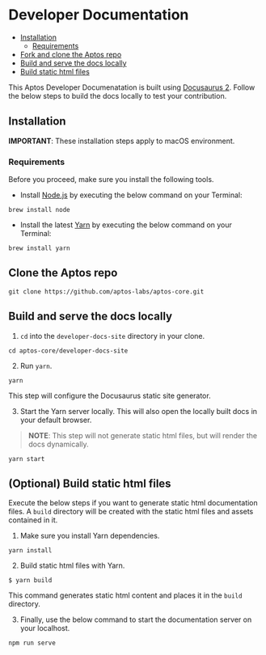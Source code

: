 # Developer Documentation

- [Installation](#installation)
  - [Requirements](#requirements)
- [Fork and clone the Aptos repo](#fork-and-clone-the-aptos-repo)
- [Build and serve the docs locally](#build-and-serve-the-docs-locally)
- [Build static html files](#build-static-html-files)

This Aptos Developer Documenatation is built using [Docusaurus 2](https://docusaurus.io/). Follow the below steps to build the docs locally to test your contribution.

## Installation

**IMPORTANT**: These installation steps apply to macOS environment.

### Requirements

Before you proceed, make sure you install the following tools.

- Install [Node.js](https://nodejs.org/en/download/) by executing the below command on your Terminal:

```
brew install node
```

- Install the latest [Yarn](https://classic.yarnpkg.com/lang/en/docs/install/#mac-stable) by executing the below command on your Terminal:

```
brew install yarn
```

## Clone the Aptos repo

```
git clone https://github.com/aptos-labs/aptos-core.git

```

## Build and serve the docs locally

1. `cd` into the `developer-docs-site` directory in your clone.

```
cd aptos-core/developer-docs-site
```

2. Run `yarn`.

```
yarn
```

This step will configure the Docusaurus static site generator.

3. Start the Yarn server locally. This will also open the locally built docs in your default browser.

> **NOTE**: This step will not generate static html files, but will render the docs dynamically.

```
yarn start
```

## (Optional) Build static html files

Execute the below steps if you want to generate static html documentation files. A `build` directory will be created with the static html files and assets contained in it.

1. Make sure you install Yarn dependencies.

```
yarn install
```

2. Build static html files with Yarn.

```
$ yarn build
```

This command generates static html content and places it in the `build` directory.

3. Finally, use the below command to start the documentation server on your localhost.

```
npm run serve
```
